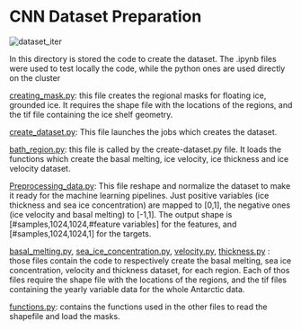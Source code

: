 # CNN Dataset Preparation

![dataset_iter](https://github.com/Moncada-Francesco-97/machine_learning_calving_project/assets/110817494/9036a482-f402-4be7-b83d-6b3234ef24bd)


In this directory is stored the code to create the dataset. The .ipynb files were used to test locally the code, while the python ones are used directly on the cluster

[creating_mask.py](creating_masks.py): this file creates the regional masks for floating ice, grounded ice. It requires the shape file with the locations of the regions, and the tif file containing the ice shelf geometry.

[create_dataset.py](create_dataset.py): This file launches the jobs which creates the dataset.

[bath_region.py](bath_region.py): this file is called by the create-dataset.py file. It loads the functions which create the basal melting, ice velocity, ice thickness and ice velocity dataset.

[Preprocessing_data.py](Preprocessing_data.py): This file reshape and normalize the dataset to make it ready for the machine learning pipelines. Just positive variables (ice thickness and sea ice concentration) are mapped to [0,1], the negative ones (ice velocity and basal melting) to [-1,1]. The output shape is [#samples,1024,1024,#feature variables] for the features, and [#samples,1024,1024,1] for the targets.

[basal_melting.py](basal_melting.py), [sea_ice_concentration.py](sea_ice_concentration.py), [velocity.py](velocity.py), [thickness.py](thickness.py) : those files contain the code to respectively create the basal melting, sea ice concentration, velocity and thickness dataset, for each region. Each of thos files require the shape file with the locations of the regions, and the tif files containing the yearly variable data for the  whole Antarctic data.

[functions.py](functions.py): contains the functions used in the other files to read the shapefile and load the masks.
